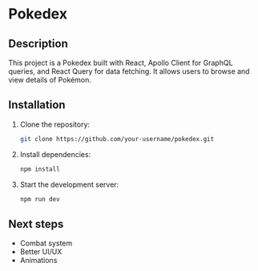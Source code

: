 # Pokedex

## Description

This project is a Pokedex built with React, Apollo Client for GraphQL queries, and React Query for data fetching. It allows users to browse and view details of Pokémon.

## Installation

1. Clone the repository:

   ```bash
   git clone https://github.com/your-username/pokedex.git
   ```

2. Install dependencies:

   ```bash
   npm install
   ```

3. Start the development server:

   ```bash
   npm run dev
   ```

## Next steps

- Combat system
- Better UI/UX
- Animations
